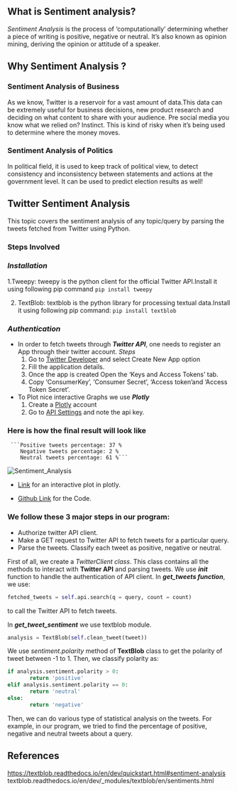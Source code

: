 ## What is Sentiment analysis?

*Sentiment Analysis* is the process of ‘computationally’ determining whether a piece of writing is positive, negative or neutral. It’s also known as opinion mining, deriving the opinion or attitude of a speaker.

## Why Sentiment Analysis ?
###  __Sentiment Analysis of Business__
  As we know, Twitter is a reservoir for a vast amount of data.This data can be extremely useful for business decisions, new product research and deciding on what content to share with your audience. Pre social media you know what we relied on? Instinct. This is kind of risky when it’s being used to determine where the money moves.

###  __Sentiment Analysis of Politics__
   In political field, it is used to keep track of political view, to detect consistency and inconsistency between statements and actions at the government level. It can be used to predict election results as well!



## Twitter Sentiment Analysis

This topic covers the sentiment analysis of any topic/query by parsing the tweets fetched from Twitter using Python.
### Steps Involved
### *Installation*
  1.Tweepy: tweepy is the python client for the official Twitter API.Install it using following pip command
```pip install tweepy```


2. TextBlob: textblob is the python library for processing textual data.Install it using following pip command:
```pip install textblob```

### *Authentication*
* In order to fetch tweets through **_Twitter API_**, one needs to register an App through their twitter account. 
    *Steps*
    1. Go to [Twitter Developer](https://apps.twitter.com) and select Create New App option
    2. Fill the application details.
    3. Once the app is created Open the ‘Keys and Access Tokens’ tab. 
    4. Copy ‘ConsumerKey’, ‘Consumer Secret’, ‘Access token’and ‘Access Token Secret’.
* To Plot nice interactive Graphs we use  **_Plotly_**
    1. Create a [Plotly](https://plot.ly) account 
    2. Go to [API Settings](https://plot.ly/settings/api) and note the api key.
    


### Here is how the final result will look like
     ```Positive tweets percentage: 37 %
        Negative tweets percentage: 2 %
        Neutral tweets percentage: 61 %```
     
 ![Sentiment_Analysis](/sentiment_analysis_OnePlus.png)
 
*  [Link](https://plot.ly/~adityac564/40/#plot) for an interactive plot in plotly.

* [Github Link](https://github.com/Aditya098/Sentiment-Analysis/blob/master/sentiment_analysis.py) for the Code.
     
### We follow these 3 major steps in our program:

* Authorize twitter API client.
* Make a GET request to Twitter API to fetch tweets for a particular query.
* Parse the tweets. Classify each tweet as positive, negative or neutral.

 
First of all, we create a _TwitterClient class_. This class contains all the methods to interact with __Twitter API__ and parsing tweets. We use **_init_** function to handle the authentication of API client.
In __*get_tweets function*__, we use:
```python
fetched_tweets = self.api.search(q = query, count = count)
```
to call the Twitter API to fetch tweets.

In __*get_tweet_sentiment*__ we use textblob module.
```python
analysis = TextBlob(self.clean_tweet(tweet))
```

We use _sentiment.polarity_ method of __TextBlob__ class to get the polarity of tweet between -1 to 1.
Then, we classify polarity as:
```python
if analysis.sentiment.polarity > 0:
       return 'positive'
elif analysis.sentiment.polarity == 0:
       return 'neutral'
else:
       return 'negative'
```
Then, we can do various type of statistical analysis on the tweets. For example, in our program, we tried to find the percentage of positive, negative and neutral tweets about a query.


## References
https://textblob.readthedocs.io/en/dev/quickstart.html#sentiment-analysis
textblob.readthedocs.io/en/dev/_modules/textblob/en/sentiments.html

